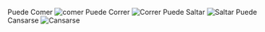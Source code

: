 Puede Comer
![comer](https://imgs.search.brave.com/fzA_o4R6ilogjrw4UOvPZitZmLjV9pzGFwenL5yXYvA/rs:fit:860:0:0:0/g:ce/aHR0cHM6Ly93d3cu/Z29iLm14L2Ntcy91/cGxvYWRzL2ltYWdl/L2ZpbGUvNDg5NzQ4/L3BsYXRvX2JpZW5f/Y29tZXJfNF8uanBn)
Puede Correr
![Correr](https://imgs.search.brave.com/qHpuePIFLoYAzBmHfRSUMlHlD4XNkaTjjeVODL6CzQA/rs:fit:500:0:1:0/g:ce/aHR0cHM6Ly93d3cu/ZW5kb25kZWNvcnJl/ci5jb20vd3AtY29u/dGVudC91cGxvYWRz/LzIwMTkvMDIvY29y/cmVyLTY5Nng0NjUu/anBn)
Puede Saltar
![Saltar](https://imgs.search.brave.com/5qlO99pSyTGctSH7v6GfhUpKSmjsPAxCcAjoy-fXPnA/rs:fit:860:0:0:0/g:ce/aHR0cHM6Ly9pbWFn/ZXMucGV4ZWxzLmNv/bS9waG90b3MvMTg4/NzA4OS9wZXhlbHMt/cGhvdG8tMTg4NzA4/OS5qcGVnP2F1dG89/Y29tcHJlc3MmY3M9/dGlueXNyZ2ImZHBy/PTEmdz01MDA)
Puede Cansarse
![Cansarse](https://imgs.search.brave.com/73ThV8oHhcbDP0EjvG1_8xhHjn3DuBhIeZHSga_OCs4/rs:fit:860:0:0:0/g:ce/aHR0cHM6Ly9pbWcu/ZnJlZXBpay5jb20v/dmVjdG9yLXByZW1p/dW0vaG9tYnJlLW5l/Z29jaW9zLWNhbnNh/ZG8tb2ZpY2luYV83/MDE3Mi03OTIuanBn/P3NlbXQ9YWlzX2h5/YnJpZCZ3PTc0MA)